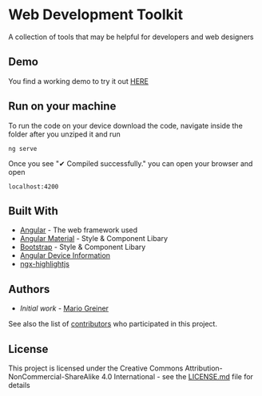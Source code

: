 # Web Development Toolkit

A collection of tools that may be helpful for developers and web designers

## Demo

You find a working demo to try it out [HERE](https://webdevtools.greiner-mario.at/)

## Run on your machine

To run the code on your device download the code, navigate inside the folder after you unziped it and run

```
ng serve
```

Once you see "✔ Compiled successfully." you can open your browser and open 

```
localhost:4200
```

## Built With

* [Angular](https://angular.io/) - The web framework used
* [Angular Material](https://material.angular.io/) - Style & Component Libary
* [Bootstrap](https://ng-bootstrap.github.io/) - Style & Component Libary
* [Angular Device Information](https://github.com/becher/angular-device-information)
* [ngx-highlightjs](https://github.com/murhafsousli/ngx-highlightjs)

## Authors

* *Initial work* - [Mario Greiner](https://github.com/Mario-Greiner)

See also the list of [contributors](https://github.com/Mario-Greiner/WebDevTools/contributors) who participated in this project.

## License

This project is licensed under the Creative Commons Attribution-NonCommercial-ShareAlike 4.0 International - see the [LICENSE.md](LICENSE.md) file for details
